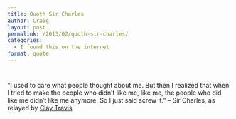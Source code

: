 ```yaml
---
title: Quoth Sir Charles
author: Craig
layout: post
permalink: /2013/02/quoth-sir-charles/
categories:
  - I found this on the internet
format: quote
---
```

# 

“I used to care what people thought about me. But then I realized that when I tried to make the people who didn’t like me, like me, the people who did like me didn’t like me anymore. So I just said screw it.” – Sir Charles, as relayed by [Clay Travis][1]

 [1]: http://outkickthecoverage.com/confession-i-like-darren-rovell.php